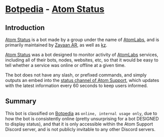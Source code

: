 # [Botpedia](/README.md) - [Atom Status](/bots/atomstatus/README.md)

## Introduction
[Atom Status](/bots/atomstatus/README.md) is a bot made by a group under the name of [AtomLabs](/groups/atomlabs/README.md), and is primarily maintained by [Zayaan AR](/developers/zayaanar/README.md), as well as [kz](/developers/kz/README.md).

[Atom Status](/bots/atomstatus/README.md) was a bot designed to monitor activity of [AtomLabs](/groups/atomlabs/README.md) services, including all of their bots, nodes, websites, etc, so that it would be easy to tell whether a service was online or offline at a given time.

The bot does not have any slash, or prefixed commands, and simply outputs an embed into the [status channel of Atom Support](https://discord.com/channels/1252393773468745852/1286045473119141949), which updates with the latest information every 60 seconds to keep users informed.

## Summary
This bot is classified on [Botpedia](/README.md) as `online, internal usage only`, due to how the bot is consistently online (pretty unsurprising for a bot DESIGNED to display status), and that it is only accessible within the Atom Support Discord server, and is not publicly invitable to any other Discord servers.
